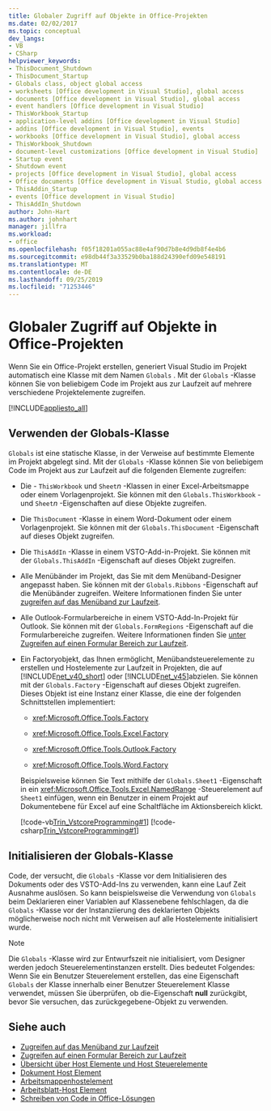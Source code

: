 ```yaml
---
title: Globaler Zugriff auf Objekte in Office-Projekten
ms.date: 02/02/2017
ms.topic: conceptual
dev_langs:
- VB
- CSharp
helpviewer_keywords:
- ThisDocument_Shutdown
- ThisDocument_Startup
- Globals class, object global access
- worksheets [Office development in Visual Studio], global access
- documents [Office development in Visual Studio], global access
- event handlers [Office development in Visual Studio]
- ThisWorkbook_Startup
- application-level addins [Office development in Visual Studio]
- addins [Office development in Visual Studio], events
- workbooks [Office development in Visual Studio], global access
- ThisWorkbook_Shutdown
- document-level customizations [Office development in Visual Studio]
- Startup event
- Shutdown event
- projects [Office development in Visual Studio], global access
- Office documents [Office development in Visual Studio, global access
- ThisAddin_Startup
- events [Office development in Visual Studio]
- ThisAddIn_Shutdown
author: John-Hart
ms.author: johnhart
manager: jillfra
ms.workload:
- office
ms.openlocfilehash: f05f18201a055ac88e4af90d7b8e4d9db8f4e4b6
ms.sourcegitcommit: e98db44f3a33529b0ba188d24390efd09e548191
ms.translationtype: MT
ms.contentlocale: de-DE
ms.lasthandoff: 09/25/2019
ms.locfileid: "71253446"
---
```

# <a name="global-access-to-objects-in-office-projects"></a>Globaler Zugriff auf Objekte in Office-Projekten
  Wenn Sie ein Office-Projekt erstellen, generiert Visual Studio im Projekt automatisch eine Klasse mit dem Namen `Globals` . Mit der `Globals` -Klasse können Sie von beliebigem Code im Projekt aus zur Laufzeit auf mehrere verschiedene Projektelemente zugreifen.

 [!INCLUDE[appliesto_all](../vsto/includes/appliesto-all-md.md)]

## <a name="how-to-use-the-globals-class"></a>Verwenden der Globals-Klasse
 `Globals` ist eine statische Klasse, in der Verweise auf bestimmte Elemente im Projekt abgelegt sind. Mit der `Globals` -Klasse können Sie von beliebigem Code im Projekt aus zur Laufzeit auf die folgenden Elemente zugreifen:

- Die - `ThisWorkbook` und `Sheet`*n* -Klassen in einer Excel-Arbeitsmappe oder einem Vorlagenprojekt. Sie können mit den `Globals.ThisWorkbook` - und `Sheet`*n* -Eigenschaften auf diese Objekte zugreifen.

- Die `ThisDocument` -Klasse in einem Word-Dokument oder einem Vorlagenprojekt. Sie können mit der `Globals.ThisDocument` -Eigenschaft auf dieses Objekt zugreifen.

- Die `ThisAddIn` -Klasse in einem VSTO-Add-in-Projekt. Sie können mit der `Globals.ThisAddIn` -Eigenschaft auf dieses Objekt zugreifen.

- Alle Menübänder im Projekt, das Sie mit dem Menüband-Designer angepasst haben. Sie können mit der `Globals.Ribbons` -Eigenschaft auf die Menübänder zugreifen. Weitere Informationen finden Sie unter [zugreifen auf das Menüband zur Laufzeit](../vsto/accessing-the-ribbon-at-run-time.md).

- Alle Outlook-Formularbereiche in einem VSTO-Add-In-Projekt für Outlook. Sie können mit der `Globals.FormRegions` -Eigenschaft auf die Formularbereiche zugreifen. Weitere Informationen finden Sie [unter Zugreifen auf einen Formular Bereich zur Laufzeit](../vsto/accessing-a-form-region-at-run-time.md).

- Ein Factoryobjekt, das Ihnen ermöglicht, Menübandsteuerelemente zu erstellen und Hostelemente zur Laufzeit in Projekten, die auf [!INCLUDE[net_v40_short](../sharepoint/includes/net-v40-short-md.md)] oder [!INCLUDE[net_v45](../vsto/includes/net-v45-md.md)]abzielen. Sie können mit der `Globals.Factory` -Eigenschaft auf dieses Objekt zugreifen. Dieses Objekt ist eine Instanz einer Klasse, die eine der folgenden Schnittstellen implementiert:

  - <xref:Microsoft.Office.Tools.Factory>

  - <xref:Microsoft.Office.Tools.Excel.Factory>

  - <xref:Microsoft.Office.Tools.Outlook.Factory>

  - <xref:Microsoft.Office.Tools.Word.Factory>

  Beispielsweise können Sie Text mithilfe der `Globals.Sheet1` -Eigenschaft in ein <xref:Microsoft.Office.Tools.Excel.NamedRange> -Steuerelement auf `Sheet1` einfügen, wenn ein Benutzer in einem Projekt auf Dokumentebene für Excel auf eine Schaltfläche im Aktionsbereich klickt.

  [!code-vb[Trin_VstcoreProgramming#1](../vsto/codesnippet/VisualBasic/Trin_VstcoreProgrammingExcelVB/Sheet1.vb#1)]
  [!code-csharp[Trin_VstcoreProgramming#1](../vsto/codesnippet/CSharp/Trin_VstcoreProgrammingExcelCS/Sheet1.cs#1)]

## <a name="initialize-the-globals-class"></a>Initialisieren der Globals-Klasse
 Code, der versucht, die `Globals` -Klasse vor dem Initialisieren des Dokuments oder des VSTO-Add-Ins zu verwenden, kann eine Lauf Zeit Ausnahme auslösen. So kann beispielsweise die Verwendung von `Globals` beim Deklarieren einer Variablen auf Klassenebene fehlschlagen, da die `Globals` -Klasse vor der Instanziierung des deklarierten Objekts möglicherweise noch nicht mit Verweisen auf alle Hostelemente initialisiert wurde.

> [!NOTE]
> Die `Globals` -Klasse wird zur Entwurfszeit nie initialisiert, vom Designer werden jedoch Steuerelementinstanzen erstellt. Dies bedeutet Folgendes: Wenn Sie ein Benutzer Steuerelement erstellen, das eine Eigenschaft `Globals` der Klasse innerhalb einer Benutzer Steuerelement Klasse verwendet, müssen Sie überprüfen, ob die-Eigenschaft **null** zurückgibt, bevor Sie versuchen, das zurückgegebene-Objekt zu verwenden.

## <a name="see-also"></a>Siehe auch
- [Zugreifen auf das Menüband zur Laufzeit](../vsto/accessing-the-ribbon-at-run-time.md)
- [Zugreifen auf einen Formular Bereich zur Laufzeit](../vsto/accessing-a-form-region-at-run-time.md)
- [Übersicht über Host Elemente und Host Steuerelemente](../vsto/host-items-and-host-controls-overview.md)
- [Dokument Host Element](../vsto/document-host-item.md)
- [Arbeitsmappenhostelement](../vsto/workbook-host-item.md)
- [Arbeitsblatt-Host Element](../vsto/worksheet-host-item.md)
- [Schreiben von Code in Office-Lösungen](../vsto/writing-code-in-office-solutions.md)
